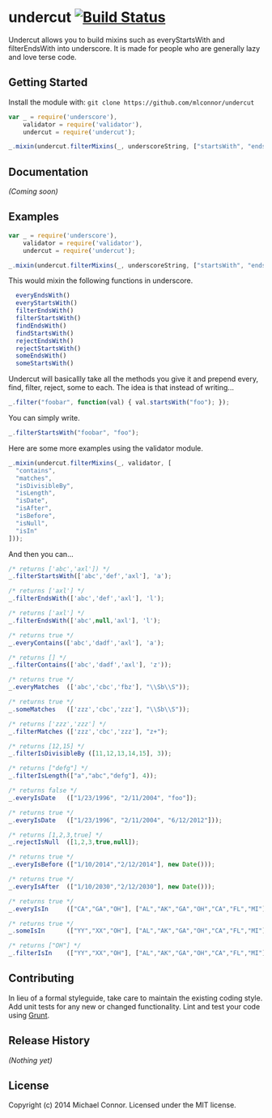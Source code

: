 # undercut [![Build Status](https://secure.travis-ci.org/mlconnor/undercut.png?branch=master)](http://travis-ci.org/mlconnor/undercut)

Undercut allows you to build mixins such as everyStartsWith and filterEndsWith into underscore.  It is made for people who are generally lazy and love terse code.

## Getting Started
Install the module with: `git clone https://github.com/mlconnor/undercut`

```javascript
var _ = require('underscore'),
    validator = require('validator'),
    undercut = require('undercut');

_.mixin(undercut.filterMixins(_, underscoreString, ["startsWith", "endsWith"]));
```

## Documentation
_(Coming soon)_

## Examples

```js
var _ = require('underscore'),
    validator = require('validator'),
    undercut = require('undercut');

_.mixin(undercut.filterMixins(_, underscoreString, ["startsWith", "endsWith"]));
```
This would mixin the following functions in underscore.

```js
  everyEndsWith()
  everyStartsWith()
  filterEndsWith()
  filterStartsWith()
  findEndsWith()
  findStartsWith()
  rejectEndsWith()
  rejectStartsWith()
  someEndsWith()
  someStartsWith() 
```

Undercut will basicallly take all the methods you give it and prepend every, find, filter, reject, some to each.  The idea is that instead of writing...

```js
_.filter("foobar", function(val) { val.startsWith("foo"); });
```

You can simply write.

```js
_.filterStartsWith("foobar", "foo");
```

Here are some more examples using the validator module.

```js
_.mixin(undercut.filterMixins(_, validator, [
  "contains",
  "matches",
  "isDivisibleBy",
  "isLength",
  "isDate",
  "isAfter",
  "isBefore",
  "isNull",
  "isIn"
]));
```

And then you can...

```js
/* returns ['abc','axl']) */
_.filterStartsWith(['abc','def','axl'], 'a');

/* returns ['axl'] */
_.filterEndsWith(['abc','def','axl'], 'l');

/* returns ['axl'] */
_.filterEndsWith(['abc',null,'axl'], 'l');

/* returns true */
_.everyContains(['abc','dadf','axl'], 'a');

/* returns [] */
_.filterContains(['abc','dadf','axl'], 'z'));

/* returns true */
_.everyMatches  (['abc','cbc','fbz'], "\\Sb\\S"));

/* returns true */
_.someMatches   (['zzz','cbc','zzz'], "\\Sb\\S"));

/* returns ['zzz','zzz'] */
_.filterMatches (['zzz','cbc','zzz'], "z+");

/* returns [12,15] */
_.filterIsDivisibleBy ([11,12,13,14,15], 3));

/* returns ["defg"] */
_.filterIsLength(["a","abc","defg"], 4));

/* returns false */
_.everyIsDate   (["1/23/1996", "2/11/2004", "foo"]);

/* returns true */
_.everyIsDate   (["1/23/1996", "2/11/2004", "6/12/2012"]));

/* returns [1,2,3,true] */
_.rejectIsNull  ([1,2,3,true,null]);

/* returns true */
_.everyIsBefore (["1/10/2014","2/12/2014"], new Date()));

/* returns true */
_.everyIsAfter  (["1/10/2030","2/12/2030"], new Date()));

/* returns true */
_.everyIsIn     (["CA","GA","OH"], ["AL","AK","GA","OH","CA","FL","MI"]));

/* returns true */
_.someIsIn      (["YY","XX","OH"], ["AL","AK","GA","OH","CA","FL","MI"]));

/* returns ["OH"] */
_.filterIsIn    (["YY","XX","OH"], ["AL","AK","GA","OH","CA","FL","MI"]);
```

## Contributing
In lieu of a formal styleguide, take care to maintain the existing coding style. Add unit tests for any new or changed functionality. Lint and test your code using [Grunt](http://gruntjs.com/).

## Release History
_(Nothing yet)_

## License
Copyright (c) 2014 Michael Connor. Licensed under the MIT license.
